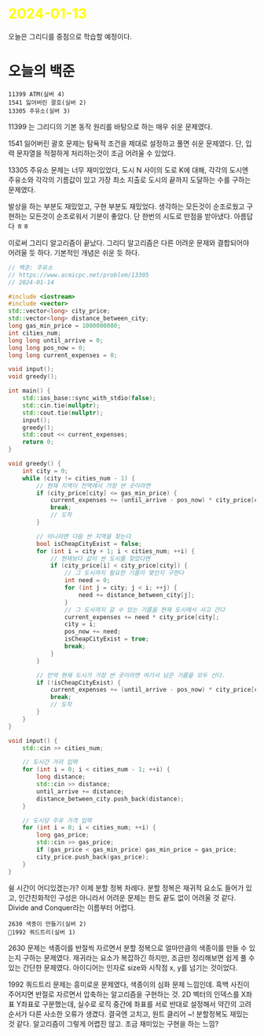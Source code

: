 # <span style="color:yellow">2024-01-13</span>

오늘은 그리디를 중점으로 학습할 예정이다.

# 오늘의 백준
```level25
11399 ATM(실버 4)
1541 잃어버린 괄호(실버 2)
13305 주유소(실버 3)
```

11399 는 그리디의 기본 동작 원리를 바탕으로 하는 매우 쉬운 문제였다.

1541 잃어버린 괄호 문제는 탐욕적 조건을 제대로 설정하고 풀면 쉬운 문제였다.
단, 입력 문자열을 적절하게 처리하는것이 조금 어려울 수 있었다.

13305 주유소 문제는 너무 재미있었다, 도시 N 사이의 도로 K에 대해, 각각의 도시엔 주유소와 각각의 기름값이 있고 가장 최소 지출로 도시의 끝까지 도달하는 수를 구하는 문제였다.

발상을 하는 부분도 재밌었고, 구현 부분도 재밌었다. 생각하는 모든것이 순조로웠고 구현하는 모든것이 순조로워서 기분이 좋았다. 단 한번의 시도로 만점을 받아냈다. 아름답다 ㅎㅎ

이로써 그리디 알고리즘이 끝났다. 그리디 알고리즘은 다른 어려운 문제와 결합되어야 어려울 듯 하다. 기본적인 개념은 쉬운 듯 하다. 

```cpp
// 백준: 주유소
// https://www.acmicpc.net/problem/13305
// 2024-01-14

#include <iostream>
#include <vector>
std::vector<long> city_price;
std::vector<long> distance_between_city;
long gas_min_price = 1000000000;
int cities_num;
long long until_arrive = 0;
long long pos_now = 0;
long long current_expenses = 0;

void input();
void greedy();

int main() {
    std::ios_base::sync_with_stdio(false);
    std::cin.tie(nullptr);
    std::cout.tie(nullptr);
    input();
    greedy();
    std::cout << current_expenses;
    return 0;
}

void greedy() {
    int city = 0;
    while (city != cities_num - 1) {
        // 현재 지역이 전역에서 가장 싼 곳이라면
        if (city_price[city] <= gas_min_price) {
            current_expenses += (until_arrive - pos_now) * city_price[city];
            break;
            // 도착
        }

        // 아니라면 다음 싼 지역을 찾는다
        bool isCheapCityExist = false;
        for (int i = city + 1; i < cities_num; ++i) {
            // 현재보다 값이 싼 도시를 찾았다면
            if (city_price[i] < city_price[city]) {
                // 그 도시까지 필요한 기름이 몇인지 구한다
                int need = 0;
                for (int j = city; j < i; ++j) {
                    need += distance_between_city[j];
                }
                // 그 도시까지 갈 수 있는 기름을 현재 도시에서 사고 간다
                current_expenses += need * city_price[city];
                city = i;
                pos_now += need;
                isCheapCityExist = true;
                break;
            }
        }

        // 만약 현재 도시가 가장 싼 곳이라면 여기서 남은 기름을 모두 산다.
        if (!isCheapCityExist) {
            current_expenses += (until_arrive - pos_now) * city_price[city];
            break;
            // 도착
        }
    }
}

void input() {
    std::cin >> cities_num;

    // 도시간 거리 입력
    for (int i = 0; i < cities_num - 1; ++i) {
        long distance;
        std::cin >> distance;
        until_arrive += distance;
        distance_between_city.push_back(distance);
    }

    // 도시당 주유 가격 입력
    for (int i = 0; i < cities_num; ++i) {
        long gas_price;
        std::cin >> gas_price;
        if (gas_price < gas_min_price) gas_min_price = gas_price;
        city_price.push_back(gas_price);
    }
}
```


쉴 시간이 어디있겠는가? 
이제 분할 정복 차례다. 분할 정복은 재귀적 요소도 들어가 있고, 인간친화적인 구성은 아니라서 어려운 문제는 한도 끝도 없이 어려울 것 같다. Divide and Conquer라는 이름부터 어렵다.

```level26
2630 색종이 만들기(실버 2)
1992 쿼드트리(실버 1)
```

2630 문제는 색종이를 반절씩 자르면서 분할 정복으로 얼마만큼의 색종이를 만들 수 있는지 구하는 문제였다.
재귀라는 요소가 복잡하긴 하지만, 조금만 정리해보면 쉽게 풀 수 있는 간단한 문제였다.
아이디어는 인자로 size와 시작점 x, y를 넘기는 것이었다.

1992 쿼드트리 문제는 흥미로운 문제였다, 색종이의 심화 문제 느낌인데. 흑백 사진이 주어지면 반절로 자르면서 압축하는 알고리즘을 구현하는 것.
2D 벡터의 인덱스를 X좌표 Y좌표로 구분했는데, 실수로 로직 중간에 좌표를 서로 반대로 설정해서 약간의 고려 순서가 다른 사소한 오류가 생겼다.
결국엔 고치고, 원트 클리어  ~! 분할정복도 재밌는 것 같다. 알고리즘이 그렇게 어렵진 않고. 조금 재미있는 구현을 하는 느낌?

